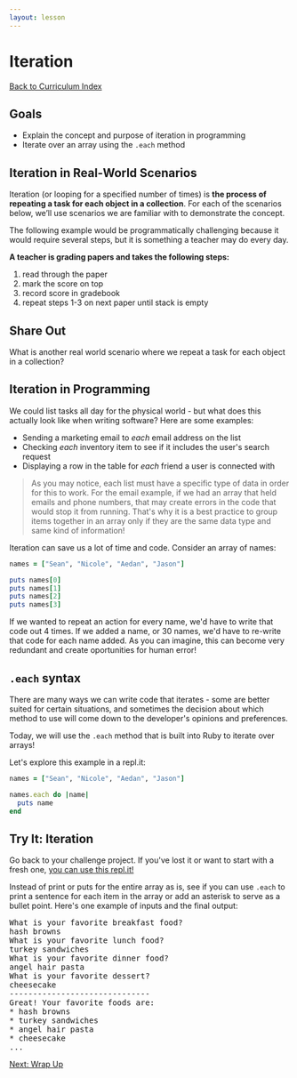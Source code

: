 ```yaml
---
layout: lesson
---
```


# Iteration

<a href="../">Back to Curriculum Index</a>

## Goals

- Explain the concept and purpose of iteration in programming
- Iterate over an array using the `.each` method

## Iteration in Real-World Scenarios

Iteration (or looping for a specified number of times) is **the process of repeating a task for each object in a collection**. For each of the scenarios below, we’ll use scenarios we are familiar with to demonstrate the concept.

The following example would be programmatically challenging because it would require several steps, but it is something a teacher may do every day.

**A teacher is grading papers and takes the following steps:**
  1. read through the paper
  1. mark the score on top
  1. record score in gradebook
  1. repeat steps 1-3 on next paper until stack is empty

<div class="try-it-new">
  <h2>Share Out</h2>
  <p>What is another real world scenario where we repeat a task for each object in a collection?</p>
</div>

## Iteration in Programming

We could list tasks all day for the physical world - but what does this actually look like when writing software? Here are some examples:

- Sending a marketing email to _each_ email address on the list
- Checking _each_ inventory item to see if it includes the user's search request
- Displaying a row in the table for _each_ friend a user is connected with

>As you may notice, each list must have a specific type of data in order for this to work. For the email example, if we had an array that held emails and phone numbers, that may create errors in the code that would stop it from running. That's why it is a best practice to group items together in an array only if they are the same data type and same kind of information!

Iteration can save us a lot of time and code. Consider an array of names:
```ruby
names = ["Sean", "Nicole", "Aedan", "Jason"]

puts names[0]
puts names[1]
puts names[2]
puts names[3]
```

If we wanted to repeat an action for every name, we'd have to write that code out 4 times. If we added a name, or 30 names, we'd have to re-write that code for each name added. As you can imagine, this can become very redundant and create oportunities for human error!
<br>

## `.each` syntax

There are many ways we can write code that iterates - some are better suited for certain situations, and sometimes the decision about which method to use will come down to the developer's opinions and preferences. 

Today, we will use the `.each` method that is built into Ruby to iterate over arrays!

Let's explore this example in a repl.it:

```ruby
names = ["Sean", "Nicole", "Aedan", "Jason"]

names.each do |name|
  puts name
end
```

<div class="try-it-new">
  <h2>Try It: Iteration</h2>
  <p>Go back to your challenge project. If you've lost it or want to start with a fresh one, <a href="https://replit.com/@turingschool/favorite-foods-SOLUTION#main.rb" target="blank">you can use this repl.it!</a></p>
  <p>Instead of print or puts for the entire array as is, see if you can use <code>.each</code> to print a sentence for each item in the array or add an asterisk to serve as a bullet point. Here's one example of inputs and the final output:</p>
  <pre>What is your favorite breakfast food?
hash browns
What is your favorite lunch food?
turkey sandwiches
What is your favorite dinner food?
angel hair pasta
What is your favorite dessert?
cheesecake
------------------------------
Great! Your favorite foods are:
* hash browns
* turkey sandwiches
* angel hair pasta
* cheesecake
...
</pre>
</div>

<a href="../wrap-up">Next: Wrap Up</a>